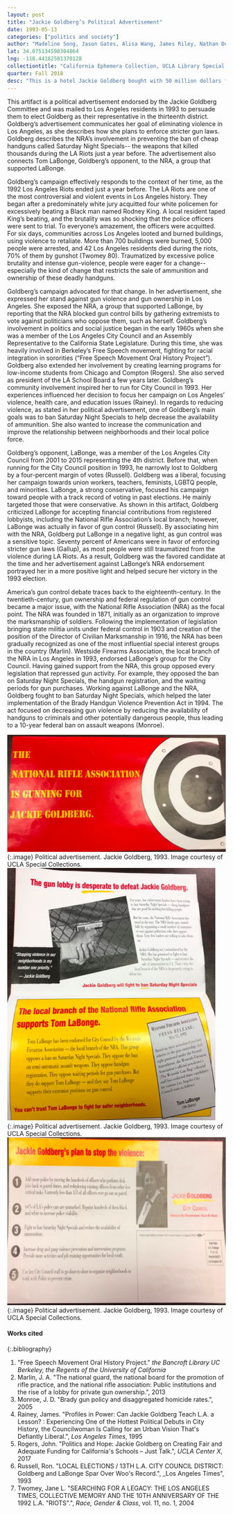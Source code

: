 ```yaml
---
layout: post
title: "Jackie Goldberg’s Political Advertisement"
date: 1993-05-13
categories: ["politics and society"]
author: "Madeline Song, Jason Gates, Alisa Wang, James Riley, Nathan Dulac"
lat: 34.075134598304864
lng: -118.44182501370128
collectiontitle: "California Ephemera Collection, UCLA Library Special Collections"
quarter: Fall 2018
desc: "This is a hotel Jackie Goldberg bought with 50 million dollars from taxpayers. It was purchased with the goal of using the hotel for educational purposes."
---
```


This artifact is a political advertisement endorsed by the Jackie Goldberg Committee and was mailed to Los Angeles residents in 1993 to persuade them to elect Goldberg as their representative in the thirteenth district. Goldberg’s advertisement communicates her goal of eliminating violence in Los Angeles, as she describes how she plans to enforce stricter gun laws. Goldberg describes the NRA’s involvement in preventing the ban of cheap handguns called Saturday Night Specials-- the weapons that killed thousands during the LA Riots just a year before. The advertisement also connects Tom LaBonge, Goldberg’s opponent, to the NRA, a group that supported LaBonge. 

Goldberg’s campaign effectively responds to the context of her time, as the 1992 Los Angeles Riots ended just a year before. The LA Riots are one of the most controversial and violent events in Los Angeles history. They began after a predominately white jury acquitted four white policemen for excessively beating a Black man named Rodney King. A local resident taped King’s beating, and the brutality was so shocking that the police officers were sent to trial. To everyone’s amazement, the officers were acquitted. For six days, communities across Los Angeles looted and burned buildings, using violence to retaliate. More than 700 buildings were burned, 5,000 people were arrested, and 42 Los Angeles residents died during the riots, 70% of them by gunshot (Twomey 80). Traumatized by excessive police brutality and intense gun-violence, people were eager for a change-- especially the kind of change that restricts the sale of ammunition and ownership of these deadly handguns.

Goldberg’s campaign advocated for that change. In her advertisement, she expressed her stand against gun violence and gun ownership in Los Angeles. She exposed the NRA, a group that supported LaBonge, by reporting that the NRA blocked gun control bills by gathering extremists to vote against politicians who oppose them, such as herself. Goldberg’s involvement in politics and social justice began in the early 1960s when she was a member of the Los Angeles City Council and an Assembly Representative to the California State Legislature. During this time, she was heavily involved in Berkeley’s Free Speech movement, fighting for racial integration in sororities (“Free Speech Movement Oral History Project”). Goldberg also extended her involvement by creating learning programs for low-income students from Chicago and Compton (Rogers). She also served as president of the LA School Board a few years later. Goldberg’s community involvement inspired her to run for City Council in 1993. Her experiences influenced her decision to focus her campaign on Los Angeles’ violence, health care, and education issues (Rainey). In regards to reducing violence, as stated in her political advertisement, one of Goldberg’s main goals was to ban Saturday Night Specials to help decrease the availability of ammunition. She also wanted to increase the communication and improve the relationship between neighborhoods and their local police force. 

Goldberg’s opponent, LaBonge, was a member of the Los Angeles City Council from 2001 to 2015 representing the 4th district. Before that, when running for the City Council position in 1993, he narrowly lost to Goldberg by a four-percent margin of votes (Russell). Goldberg was a liberal, focusing her campaign towards union workers, teachers, feminists, LGBTQ people, and minorities. LaBonge, a strong conservative, focused his campaign toward people with a track record of voting in past elections. He mainly targeted those that were conservative. As shown in this artifact, Goldberg criticized LaBonge for accepting financial contributions from registered lobbyists, including the National Rifle Association’s local branch; however, LaBonge was actually in favor of gun control (Russell). By associating him with the NRA, Goldberg put LaBonge in a negative light, as gun control was a sensitive topic. Seventy percent of Americans were in favor of enforcing stricter gun laws (Gallup), as most people were still traumatized from the violence during LA Riots. As a result, Goldberg was the favored candidate at the time and her advertisement against LaBonge’s NRA endorsement portrayed her in a more positive light and helped secure her victory in the 1993 election.

America’s gun control debate traces back to the eighteenth-century. In the twentieth-century, gun ownership and federal regulation of gun control became a major issue, with the National Rifle Association (NRA) as the focal point. The NRA was founded in 1871, initially as an organization to improve the marksmanship of soldiers. Following the implementation of legislation bringing state militia units under federal control in 1903 and creation of the position of the Director of Civilian Marksmanship in 1916, the NRA has been gradually recognized as one of the most influential special interest groups in the country (Marlin). Westside Firearms Association, the local branch of the NRA in Los Angeles in 1993, endorsed LaBonge’s group for the City Council. Having gained support from the NRA, this group opposed every legislation that repressed gun activity. For example, they opposed the ban on Saturday Night Specials, the handgun registration, and the waiting periods for gun purchases. Working against LaBonge and the NRA, Goldberg fought to ban Saturday Night Specials, which helped the later implementation of the Brady Handgun Violence Prevention Act in 1994. The act focused on decreasing gun violence by reducing the availability of handguns to criminals and other potentially dangerous people, thus leading to a 10-year federal ban on assault weapons (Monroe).

![Jackie Goldberg Political Advertisement.](images/Goldberg1.png)
{:.image}
Political advertisement. Jackie Goldberg, 1993. Image courtesy of UCLA Special Collections.
![Jackie Goldberg Political Advertisement.](images/Goldberg2.png)
{:.image}
Political advertisement. Jackie Goldberg, 1993. Image courtesy of UCLA Special Collections.
![Jackie Goldberg Political Advertisement.](images/Goldberg3.png)
{:.image}
Political advertisement. Jackie Goldberg, 1993. Image courtesy of UCLA Special Collections.

#### Works cited

{:.bibliography}
1. "Free Speech Movement Oral History Project." _the Bancroft Library UC Berkeley, the Regents of the University of California_
2. Marlin, J. A. "The national guard, the national board for the promotion of rifle practice, and the national rifle association: Public institutions and the rise of a lobby for private gun ownership.", 2013
3. Monroe, J. D. "Brady gun policy and disaggregated homicide rates.", 2005
4. Rainey, James. "Profiles in Power: Can Jackie Goldberg Teach L.A. a Lesson? : Experiencing One of the Hottest Political Debuts in City History, the Councilwoman Is Calling for an Urban Vision That's Defiantly Liberal.", _Los Angeles Times_, 1995
5. Rogers, John. "Politics and Hope: Jackie Goldberg on Creating Fair and Adequate Funding for California's Schools – Just Talk.", _UCLA Center X_, 2017
6. Russell, Ron. "LOCAL ELECTIONS / 13TH L.A. CITY COUNCIL DISTRICT: Goldberg and LaBonge Spar Over Woo's Record.", _Los Angeles Times", 1993
7. Twomey, Jane L. "SEARCHING FOR A LEGACY: THE LOS ANGELES TIMES, COLLECTIVE MEMORY AND THE 10TH ANNIVERSARY OF THE 1992 L.A. "RIOTS".", _Race, Gender & Class_, vol. 11, no. 1, 2004
